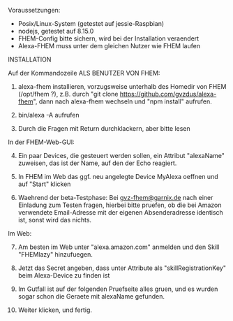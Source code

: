 
Voraussetzungen:
 - Posix/Linux-System (getestet auf jessie-Raspbian)
 - nodejs, getestet auf 8.15.0
 - FHEM-Config bitte sichern, wird bei der Installation veraendert
 - Alexa-FHEM muss unter dem gleichen Nutzer wie FHEM laufen

INSTALLATION

Auf der Kommandozeile ALS BENUTZER VON FHEM:

1. alexa-fhem installieren, vorzugsweise unterhalb des Homedir von
   FHEM (/opt/fhem ?), z.B. durch "git clone https://github.com/gvzdus/alexa-fhem",
   dann nach alexa-fhem wechseln und "npm install" aufrufen.

2. bin/alexa -A aufrufen

3. Durch die Fragen mit Return durchklackern, aber bitte lesen

In der FHEM-Web-GUI:

4. Ein paar Devices, die gesteuert werden sollen, ein Attribut
  "alexaName" zuweisen, das ist der Name, auf den der Echo
   reagiert.

5. In FHEM im Web das ggf. neu angelegte Device MyAlexa oeffnen
   und auf "Start" klicken

6. Waehrend der beta-Testphase: Bei gvz-fhem@garnix.de nach einer
  Einladung zum Testen fragen, hierbei bitte pruefen, ob die bei
  Amazon verwendete Email-Adresse mit der eigenen Absenderadresse
  identisch ist, sonst wird das nichts.

Im Web:

7. Am besten im Web unter "alexa.amazon.com" anmelden und den
   Skill "FHEMlazy" hinzufuegen. 

8. Jetzt das Secret angeben, dass unter Attribute als 
   "skillRegistrationKey"
   beim Alexa-Device zu finden ist

9. Im Gutfall ist auf der folgenden Pruefseite alles gruen, und
   es wurden sogar schon die Geraete mit alexaName gefunden.

10. Weiter klicken, und fertig.
